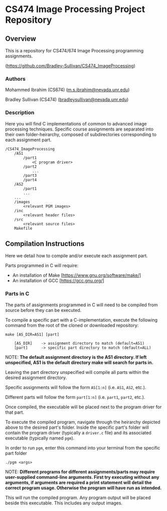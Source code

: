 # CS474 Image Processing Project Repository

## Overview

This is a repository for CS474/674 Image Processing programming assignments.

(https://github.com/Bradley-Sullivan/CS474_ImageProcessing)

### Authors

Mohammed Ibrahim (CS674) (m.s.ibrahim@nevada.unr.edu)

Bradley Sullivan (CS474) (bradleysullivan@nevada.unr.edu)

### Description

Here you will find C implementations of common to advanced image processing techniques. Specific course assignments are separated into their own folder-heirarchy, composed of subdirectories corresponding to each assignment part.
    
    /CS474_ImageProcessing
        /AS1
            /part1
                <C program driver>
            /part2
                ...
            /part3
            /part4
        /AS2
            /part1
            ...
        ...
        /images
            <relevant PGM images>
        /inc
            <relevant header files>
        /src
            <relevant source files>
        Makefile

## Compilation Instructions

Here we detail how to compile and/or execute each assignment part. 

Parts programmed in C will require:
- An installation of Make [https://www.gnu.org/software/make/]
- An installation of GCC [https://gcc.gnu.org/]

### Parts in C

The parts of assignments programmed in C will need to be compiled from source before they can be executed.

To compile a specific part with a C-implementation, execute the following command from the root of the cloned or downloaded repository:

    make [AS_DIR=AS1] [part]

        [AS_DIR]    -> assignment directory to match (default=AS1)
        [part]      -> specific part directory to match (default=ALL)

NOTE: **The default assignment directory is the AS1 directory. If left unspecified, AS1 is the default directory make will search for parts in.**

Leaving the part directory unspecified will compile all parts within the desired assignment directory.

Specific assignments will follow the form `AS[1:n]` (i.e. `AS1`, `AS2`, etc.). 

Different parts will follow the form `part[1:n]` (i.e. `part1`, `part2`, etc.).

Once compiled, the executable will be placed next to the program driver for that part. 

To execute the compiled program, navigate through the heirarchy depicted above to the desired part's folder. Inside the specific part's folder will contain the program driver (typically a `driver.c` file) and its associated executable (typically named `pgm`).

In order to run `pgm`, enter this command into your terminal from the specific part folder

    ./pgm <args>

NOTE: **Different programs for different assignments/parts may require user-supplied command-line arguments. First try executing without any arguments, if arguments are required a print statement will detail the correct program usage. Otherwise the program will have run as intended.**

This will run the compiled program. Any program output will be placed beside this executable. This includes any output images.

